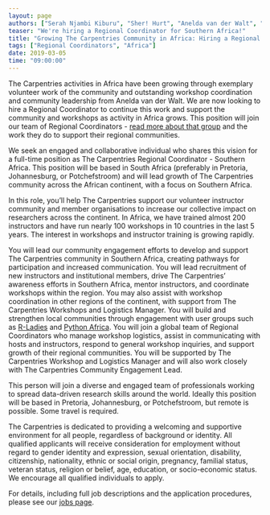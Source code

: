 ```yaml
---
layout: page
authors: ["Serah Njambi Kiburu", "Sher! Hurt", "Anelda van der Walt", "Juan Steyn", "Tracy Teal", "Erin Becker"]
teaser: "We're hiring a Regional Coordinator for Southern Africa!"
title: "Growing The Carpentries Community in Africa: Hiring a Regional Coordinator"
tags: ["Regional Coordinators", "Africa"]
date: 2019-03-05
time: "09:00:00"
---
```


The Carpentries activities in Africa have been growing through exemplary volunteer work of the community and outstanding workshop coordination and community leadership from Anelda van der Walt. We are now looking to hire a Regional Coordinator to continue this work and support the community and workshops as activity in Africa grows. This position will join our team of Regional Coordinators - [read more about that group](https://carpentries.org/blog/2019/03/regionalcoordinators/) and the work they do to support their regional communities.

We seek an engaged and collaborative individual who shares this vision for a full-time position as The Carpentries Regional Coordinator - Southern Africa. This position will be based in South Africa (preferably in Pretoria, Johannesburg, or Potchefstroom) and will lead growth of The Carpentries community across the African continent, with a focus on Southern Africa.

In this role, you’ll help The Carpentries support our volunteer instructor community and member organisations to increase our collective impact on researchers across the continent. In Africa, we have trained almost 200 instructors and have run nearly 100 workshops in 10 countries in the last 5 years. The interest in workshops and instructor training is growing rapidly.

You will lead our community engagement efforts to develop and support The Carpentries community in Southern Africa, creating pathways for
participation and increased communication. You will lead recruitment of new instructors and institutional members, drive The Carpentries’
awareness efforts in Southern Africa, mentor instructors, and coordinate workshops within the region. You may also assist with workshop
coordination in other regions of the continent, with support from The Carpentries Workshops and Logistics Manager. You will build and
strengthen local communities through engagement with user groups such as
[R-Ladies](https://rladies.org/) and [Python Africa](https://africa.python.org/en/). You will join a global team of
Regional Coordinators who manage workshop logistics, assist in communicating with hosts and instructors, respond to general workshop
inquiries, and support growth of their regional communities. You will be supported by The Carpentries Workshop and Logistics Manager and
will also work closely with The Carpentries Community Engagement Lead.

This person will join a diverse and engaged team of professionals working to spread data-driven research skills around the world. Ideally this position will be based in Pretoria, Johannesburg, or Potchefstroom, but remote is possible. Some travel is required.

The Carpentries is dedicated to providing a welcoming and supportive environment for all people, regardless of background or identity. All qualified applicants will receive consideration for employment without regard to gender identity and expression, sexual orientation, disability, citizenship, nationality, ethnic or social origin, pregnancy, familial status, veteran status, religion or belief, age, education, or socio-economic status. We encourage all qualified individuals to apply.

For details, including full job descriptions and the application procedures, please see our [jobs page](https://carpentries.org/jobs/).
